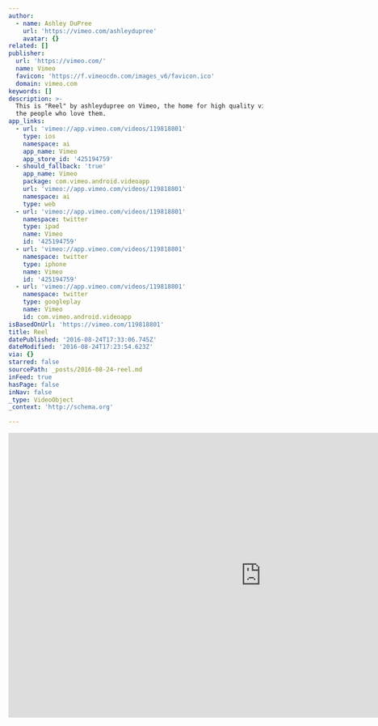 ```yaml
---
author:
  - name: Ashley DuPree
    url: 'https://vimeo.com/ashleydupree'
    avatar: {}
related: []
publisher:
  url: 'https://vimeo.com/'
  name: Vimeo
  favicon: 'https://f.vimeocdn.com/images_v6/favicon.ico'
  domain: vimeo.com
keywords: []
description: >-
  This is "Reel" by ashleydupree on Vimeo, the home for high quality videos and
  the people who love them.
app_links:
  - url: 'vimeo://app.vimeo.com/videos/119818801'
    type: ios
    namespace: ai
    app_name: Vimeo
    app_store_id: '425194759'
  - should_fallback: 'true'
    app_name: Vimeo
    package: com.vimeo.android.videoapp
    url: 'vimeo://app.vimeo.com/videos/119818801'
    namespace: ai
    type: web
  - url: 'vimeo://app.vimeo.com/videos/119818801'
    namespace: twitter
    type: ipad
    name: Vimeo
    id: '425194759'
  - url: 'vimeo://app.vimeo.com/videos/119818801'
    namespace: twitter
    type: iphone
    name: Vimeo
    id: '425194759'
  - url: 'vimeo://app.vimeo.com/videos/119818801'
    namespace: twitter
    type: googleplay
    name: Vimeo
    id: com.vimeo.android.videoapp
isBasedOnUrl: 'https://vimeo.com/119818801'
title: Reel
datePublished: '2016-08-24T17:33:06.745Z'
dateModified: '2016-08-24T17:23:54.623Z'
via: {}
starred: false
sourcePath: _posts/2016-08-24-reel.md
inFeed: true
hasPage: false
inNav: false
_type: VideoObject
_context: 'http://schema.org'

---
```

<iframe src="https://cdn.embedly.com/widgets/media.html?src=https%3A%2F%2Fplayer.vimeo.com%2Fvideo%2F119818801&amp;url=https%3A%2F%2Fvimeo.com%2F119818801&amp;image=https%3A%2F%2Fi.vimeocdn.com%2Fvideo%2F507390227_1280.jpg&amp;key=b7d04c9b404c499eba89ee7072e1c4f7&amp;type=text%2Fhtml&amp;schema=vimeo" width="1000" height="563" scrolling="no" frameborder="0" allowfullscreen="" style=""></iframe>